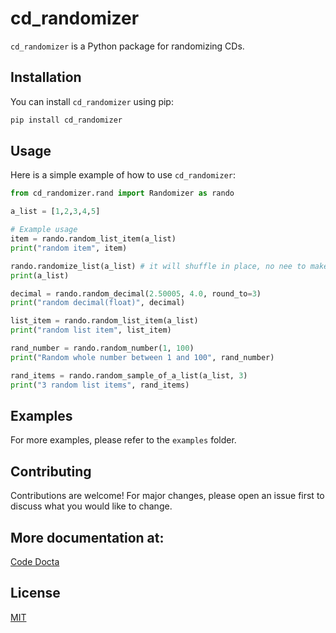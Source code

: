 
# cd_randomizer

`cd_randomizer` is a Python package for randomizing CDs.

## Installation

You can install `cd_randomizer` using pip:

```bash
pip install cd_randomizer
```

## Usage

Here is a simple example of how to use `cd_randomizer`:

```python
from cd_randomizer.rand import Randomizer as rando

a_list = [1,2,3,4,5]

# Example usage
item = rando.random_list_item(a_list)
print("random item", item)

rando.randomize_list(a_list) # it will shuffle in place, no nee to make another list
print(a_list)

decimal = rando.random_decimal(2.50005, 4.0, round_to=3)
print("random decimal(float)", decimal)

list_item = rando.random_list_item(a_list)
print("random list item", list_item)

rand_number = rando.random_number(1, 100)
print("Random whole number between 1 and 100", rand_number)

rand_items = rando.random_sample_of_a_list(a_list, 3)
print("3 random list items", rand_items)
```

## Examples

For more examples, please refer to the `examples` folder.

## Contributing

Contributions are welcome! For major changes, please open an issue first to discuss what you would like to change.

## More documentation at:
[Code Docta](https://codedocta.com "Code Docta")

## License

[MIT](https://choosealicense.com/licenses/mit/)
